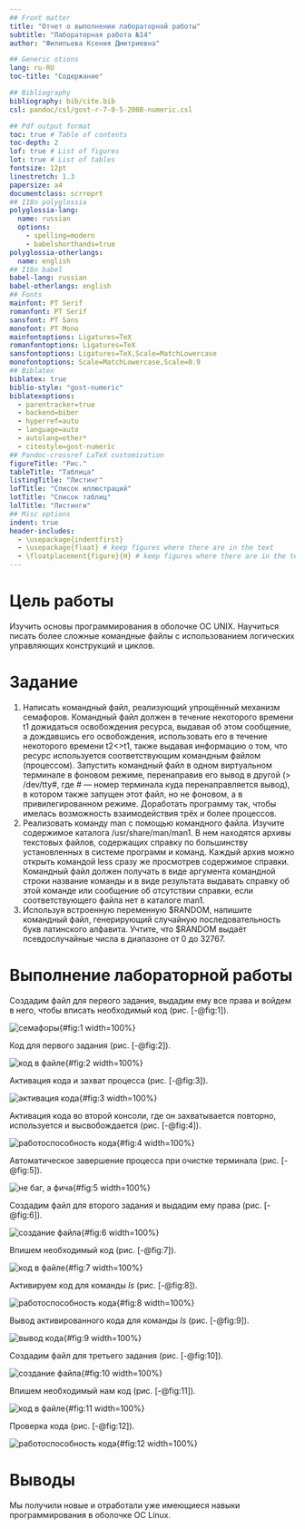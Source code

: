 ```yaml
---
## Front matter
title: "Отчет о выполнении лабораторной работы"
subtitle: "Лабораторная работа №14"
author: "Филипьева Ксения Дмитриевна"

## Generic otions
lang: ru-RU
toc-title: "Содержание"

## Bibliography
bibliography: bib/cite.bib
csl: pandoc/csl/gost-r-7-0-5-2008-numeric.csl

## Pdf output format
toc: true # Table of contents
toc-depth: 2
lof: true # List of figures
lot: true # List of tables
fontsize: 12pt
linestretch: 1.3
papersize: a4
documentclass: scrreprt
## I18n polyglossia
polyglossia-lang:
  name: russian
  options:
	- spelling=modern
	- babelshorthands=true
polyglossia-otherlangs:
  name: english
## I18n babel
babel-lang: russian
babel-otherlangs: english
## Fonts
mainfont: PT Serif
romanfont: PT Serif
sansfont: PT Sans
monofont: PT Mono
mainfontoptions: Ligatures=TeX
romanfontoptions: Ligatures=TeX
sansfontoptions: Ligatures=TeX,Scale=MatchLowercase
monofontoptions: Scale=MatchLowercase,Scale=0.9
## Biblatex
biblatex: true
biblio-style: "gost-numeric"
biblatexoptions:
  - parentracker=true
  - backend=biber
  - hyperref=auto
  - language=auto
  - autolang=other*
  - citestyle=gost-numeric
## Pandoc-crossref LaTeX customization
figureTitle: "Рис."
tableTitle: "Таблица"
listingTitle: "Листинг"
lofTitle: "Список иллюстраций"
lotTitle: "Список таблиц"
lolTitle: "Листинги"
## Misc options
indent: true
header-includes:
  - \usepackage{indentfirst}
  - \usepackage{float} # keep figures where there are in the text
  - \floatplacement{figure}{H} # keep figures where there are in the text
---
```


# Цель работы

Изучить основы программирования в оболочке ОС UNIX. Научиться писать более сложные командные файлы с использованием логических управляющих конструкций и циклов.

# Задание

1. Написать командный файл, реализующий упрощённый механизм семафоров. Командный файл должен в течение некоторого времени t1 дожидаться освобождения ресурса, выдавая об этом сообщение, а дождавшись его освобождения, использовать его в течение некоторого времени t2<>t1, также выдавая информацию о том, что ресурс используется соответствующим командным файлом (процессом). Запустить командный файл в одном виртуальном терминале в фоновом режиме, перенаправив его вывод в другой (> /dev/tty#, где # — номер терминала куда перенаправляется вывод), в котором также запущен этот файл, но не фоновом, а в привилегированном режиме. Доработать программу так, чтобы имелась возможность взаимодействия трёх
и более процессов. 
2. Реализовать команду man с помощью командного файла. Изучите содержимое каталога /usr/share/man/man1. В нем находятся архивы текстовых файлов, содержащих справку по большинству установленных в системе программ и команд. Каждый архив
можно открыть командой less сразу же просмотрев содержимое справки. Командный файл должен получать в виде аргумента командной строки название команды и в виде результата выдавать справку об этой команде или сообщение об отсутствии справки, если соответствующего файла нет в каталоге man1.
3. Используя встроенную переменную $RANDOM, напишите командный файл, генерирующий случайную последовательность букв латинского алфавита. Учтите, что $RANDOM выдаёт псевдослучайные числа в диапазоне от 0 до 32767.

# Выполнение лабораторной работы

Создадим файл для первого задания, выдадим ему все права и войдем в него, чтобы вписать необходимый код (рис. [-@fig:1]).

![семафоры](image/141.png){#fig:1 width=100%}

Код для первого задания (рис. [-@fig:2]).

![код в файле](image/142.png){#fig:2 width=100%}

Активация кода и захват процесса (рис. [-@fig:3]).

![активация кода](image/143.png){#fig:3 width=100%}

Активация кода во второй консоли, где он захватывается повторно, используется и высвобождается (рис. [-@fig:4]).

![работоспособность кода](image/144.png){#fig:4 width=100%}

Автоматическое завершение процесса при очистке терминала (рис. [-@fig:5]).

![не баг, а фича](image/145.png){#fig:5 width=100%}

Создадим файл для второго задания и выдадим ему права (рис. [-@fig:6]).

![создание файла](image/146.png){#fig:6 width=100%}

Впишем необходимый код (рис. [-@fig:7]).

![код в файле](image/147.png){#fig:7 width=100%}

Активируем код для команды *ls* (рис. [-@fig:8]).

![работоспособность кода](image/148.png){#fig:8 width=100%}

Вывод активированного кода для команды *ls* (рис. [-@fig:9]).

![вывод кода](image/149.png){#fig:9 width=100%}

Создадим файл для третьего задания (рис. [-@fig:10]).

![создание файла](image/1410.png){#fig:10 width=100%}

Впишем необходимый нам код (рис. [-@fig:11]).

![код в файле](image/1411.png){#fig:11 width=100%}

Проверка кода (рис. [-@fig:12]).

![работоспособность кода](image/1412.png){#fig:12 width=100%}

# Выводы

Мы получили новые и отработали уже имеющиеся навыки программирования в оболочке ОС Linux.


